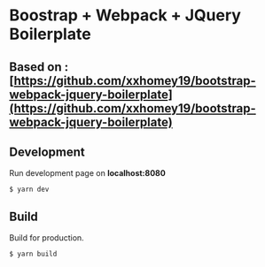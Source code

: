 # Boostrap + Webpack + JQuery Boilerplate

## Based on : [https://github.com/xxhomey19/bootstrap-webpack-jquery-boilerplate](https://github.com/xxhomey19/bootstrap-webpack-jquery-boilerplate)

## Development

Run development page on **localhost:8080**

```
$ yarn dev
```

## Build

Build for production.

```
$ yarn build
```

